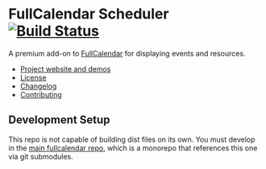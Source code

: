 # FullCalendar Scheduler [![Build Status](https://travis-ci.com/fullcalendar/fullcalendar-scheduler.svg?branch=master)](https://travis-ci.com/fullcalendar/fullcalendar-scheduler)

A premium add-on to [FullCalendar](http://fullcalendar.io/) for displaying events and resources.

- [Project website and demos](http://fullcalendar.io/scheduler)
- [License](http://fullcalendar.io/scheduler/license)
- [Changelog](CHANGELOG.md)
- [Contributing](CONTRIBUTING.md)


## Development Setup

This repo is not capable of building dist files on its own. You must develop in the [main fullcalendar repo](https://github.com/fullcalendar/fullcalendar), which is a monorepo that references this one via git submodules.
